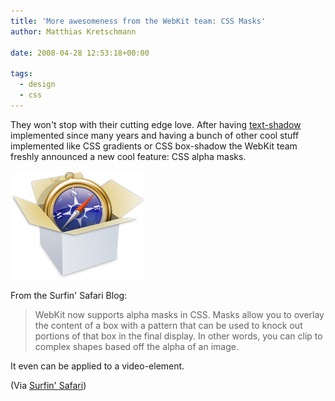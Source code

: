 ```yaml
---
title: 'More awesomeness from the WebKit team: CSS Masks'
author: Matthias Kretschmann

date: 2008-04-28 12:53:18+00:00

tags:
  - design
  - css
---
```


They won't stop with their cutting edge love. After having [text-shadow](http://www.kremalicious.com/2008/04/make-cool-and-clever-text-effects-with-css-text-shadow/) implemented since many years and having a bunch of other cool stuff implemented like CSS gradients or CSS box-shadow the WebKit team freshly announced a new cool feature: CSS alpha masks.

![WebKit](./webkit.png)

From the Surfin' Safari Blog:

> WebKit now supports alpha masks in CSS. Masks allow you to overlay the content of a box with a pattern that can be used to knock out portions of that box in the final display. In other words, you can clip to complex shapes based off the alpha of an image.

It even can be applied to a video-element.

(Via [Surfin' Safari](http://webkit.org/blog/181/css-masks/))
